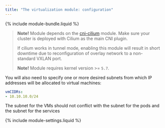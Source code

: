 ```yaml
---
title: "The virtualization module: configuration"
---
```


{% include module-bundle.liquid %}

> **Note!** Module depends on the [cni-cilium](../021-cni-cilium/) module. Make sure your cluster is deployed with Cilium as the main CNI plugin.
>
> If cilium works in tunnel mode, enabling this module will result in short downtime due to reconfiguration of overlay network to a non-standard VXLAN port.
>
> **Note!** Module requires kernel version >= `5.7`.

You will also need to specify one or more desired subnets from which IP addresses will be allocated to virtual machines:

```yaml
vmCIDRs:
- 10.10.10.0/24
```

The subnet for the VMs should not conflict with the subnet for the pods and the subnet for the services

{% include module-settings.liquid %}
